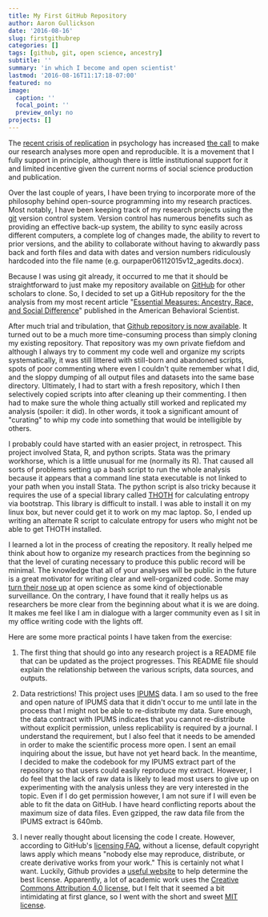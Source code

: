 ```yaml
---
title: My First GitHub Repository
author: Aaron Gullickson
date: '2016-08-16'
slug: firstgithubrep
categories: []
tags: [github, git, open science, ancestry]
subtitle: ''
summary: 'in which I become and open scientist'
lastmod: '2016-08-16T11:17:18-07:00'
featured: no
image:
  caption: ''
  focal_point: ''
  preview_only: no
projects: []
---
```


The [recent crisis of replication](https://en.wikipedia.org/wiki/Replication_crisis) in psychology has increased [the call](http://opensciencefederation.com/) to make our research analyses more open and reproducible. It is a movement that I fully support in principle, although there is little institutional support for it and limited incentive given the current norms of social science production and publication.

Over the last couple of years, I have been trying to incorporate more of the philosophy behind open-source programming into my research practices. Most notably, I have been keeping track of my research projects using the [git](https://git-scm.com/) version control system. Version control has numerous benefits such as providing an effective back-up system, the ability to sync easily across different computers, a complete log of changes made, the ability to revert to prior versions, and the ability to collaborate without having to akwardly pass back and forth files and data with dates and version numbers ridiculously hardcoded into the file name (e.g. ourpaper06112015v12_agedits.docx).

Because I was using git already, it occurred to me that it should be straightforward to just make my repository available on [GitHub](https://github.com/) for other scholars to clone. So, I decided to set up a GitHub repository for the the analysis from my most recent article "[Essential Measures: Ancestry, Race, and Social Difference](http://abs.sagepub.com/content/60/4/498)" published in the American Behavioral Scientist.

After much trial and tribulation, that [Github repository is now available](https://github.com/AaronGullickson/essentialmeasures). It turned out to be a much more time-consuming process than simply cloning my existing repository. That repository was my own private fiefdom and although I always try to comment my code well and organize my scripts systematically, it was still littered with still-born and abandoned scripts, spots of poor commenting where even I couldn't quite remember what I did, and the sloppy dumping of all output files and datasets into the same base directory. Ultimately, I had to start with a fresh repository, which I then selectively copied scripts into after cleaning up their commenting. I then had to make sure the whole thing actually still worked and replicated my analysis (spoiler: it did). In other words, it took a significant amount of "curating" to whip my code into something that would be intelligible by others.

I probably could have started with an easier project, in retrospect. This project involved Stata, R, and python scripts. Stata was the primary workhorse, which is a little unusual for me (normally its R). That caused all sorts of problems setting up a bash script to run the whole analysis because it appears that a command line stata executable is not linked to your path when you install Stata. The python script is also tricky because it requires the use of a special library called [THOTH](http://tuvalu.santafe.edu/~simon/page7/page7.html) for calculating entropy via bootstrap. This library is difficult to install. I was able to install it on my linux box, but never could get it to work on my mac laptop. So, I ended up writing an alternate R script to calculate entropy for users who might not be able to get THOTH installed.

I learned a lot in the process of creating the repository. It really helped me think about how to organize my research practices from the beginning so that the level of curating necessary to produce this public record will be minimal. The knowledge that all of your analyses will be public in the future is a great motivator for writing clear and well-organized code. Some may [turn their nose up](http://www.nejm.org/doi/full/10.1056/NEJMe1516564) at open science as some kind of objectionable surveillance. On the contrary, I have found that it really helps us as researchers be more clear from the beginning about what it is we are doing. It makes me feel like I am in dialogue with a larger community even as I sit in my office writing code with the lights off.

Here are some more practical points I have taken from the exercise:

1. The first thing that should go into any research project is a README file that can be updated as the project progresses. This README file should explain the relationship between the various scripts, data sources, and outputs.

2. Data restrictions! This project uses [IPUMS](http://www.ipums.org) data. I am so used to the free and open nature of IPUMS data that it didn't occur to me until late in the process that I might not be able to re-distribute my data. Sure enough, the data contract with IPUMS indicates that you cannot re-distribute without explicit permission, unless replicability is required by a journal. I understand the requirement, but I also feel that it needs to be amended in order to make the scientific process more open. I sent an email inquiring about the issue, but have not yet heard back. In the meantime, I decided to make the codebook for my IPUMS extract part of the repository so that users could easily reproduce my extract. However, I do feel that the lack of raw data is likely to lead most users to give up on experimenting with the analysis unless they are very interested in the topic. Even if I do get permission however, I am not sure if I will even be able to fit the data on GitHub. I have heard conflicting reports about the maximum size of data files. Even gzipped, the raw data file from the IPUMS extract is 640mb.

3. I never really thought about licensing the code I create. However, according to GitHub's [licensing FAQ](https://help.github.com/articles/open-source-licensing/), without a license, default copyright laws apply which means "nobody else may reproduce, distribute, or create derivative works from your work." This is certainly not what I want. Luckily, Github provides a [useful website](http://choosealicense.com/) to help determine the best license. Apparently, a lot of academic work uses the [Creative Commons Attribution 4.0 license](http://choosealicense.com/licenses/cc-by-4.0/), but I felt that it seemed a bit intimidating at first glance, so I went with the short and sweet [MIT license](http://choosealicense.com/licenses/mit/).
